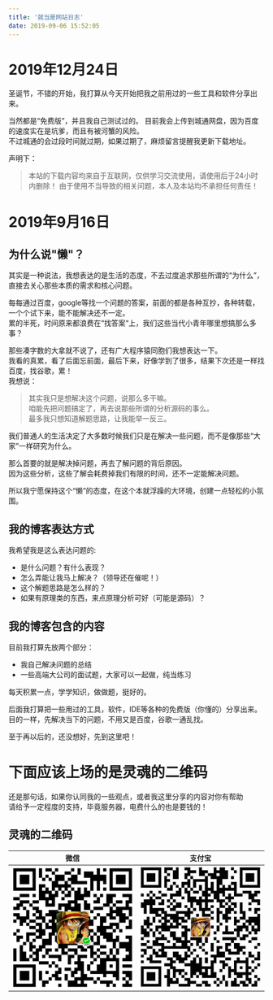 ```yaml
---
title: '就当是网站日志'
date: 2019-09-06 15:52:05
---
```

# 2019年12月24日
圣诞节，不错的开始，我打算从今天开始把我之前用过的一些工具和软件分享出来。

当然都是“免费版”，并且我自己测试过的。
目前我会上传到城通网盘，因为百度的速度实在是坑爹，而且有被河蟹的风险。  
不过城通的会过段时间就过期，如果过期了，麻烦留言提醒我更新下载地址。

声明下：
> 本站的下载内容均来自于互联网，仅供学习交流使用，请使用后于24小时内删除！
> 由于使用不当导致的相关问题，本人及本站均不承担任何责任！


# 2019年9月16日
## 为什么说"懒"？
其实是一种说法，我想表达的是生活的态度，不去过度追求那些所谓的“为什么”，直接去关心那些本质的需求和核心问题。

每每通过百度，google等找一个问题的答案，前面的都是各种互抄，各种转载，一个个试下来，能不能解决还不一定。  
累的半死，时间原来都浪费在“找答案“上，我们这些当代小青年哪里想搞那么多事？    

那些凑字数的大拿就不说了，还有广大程序猿同胞们我想表达一下。  
我看的真累，看了后面忘前面，最后下来，好像学到了很多，结果下次还是一样找百度，找谷歌，累！  
我想说：  
> 其实我只是想解决这个问题，说那么多干嘛。  
> 咱能先把问题搞定了，再去说那些所谓的分析源码的事么。  
> 最多我只想知道解题思路，让我能举一反三。

我们普通人的生活决定了大多数时候我们只是在解决一些问题，而不是像那些“大家”一样研究为什么。

那么首要的就是解决掉问题，再去了解问题的背后原因。  
因为这些分析，这些了解会耗费掉我们有限的时间，还不一定能解决问题。

所以我宁愿保持这个“懒”的态度，在这个本就浮躁的大环境，创建一点轻松的小氛围。

## 我的博客表达方式
我希望我是这么表达问题的:
- 是什么问题？有什么表现？
- 怎么弄能让我马上解决？（领导还在催呢！）
- 这个解题思路是怎么样的？
- 如果有原理类的东西，来点原理分析可好（可能是源码）？

## 我的博客包含的内容
目前我打算先放两个部分：
- 我自己解决问题的总结
- 一些高端大公司的面试题，大家可以一起做，纯当练习  

每天积累一点，学学知识，做做题，挺好的。  


后面我打算把一些用过的工具，软件，IDE等各种的免费版（你懂的）分享出来。  
目的一样，先解决当下的问题，不用又是百度，谷歌一通乱找。

至于再以后的，还没想好，先到这里吧！

# 下面应该上场的是灵魂的二维码
还是那句话，如果你认同我的一些观点，或者我这里分享的内容对你有帮助  
请给予一定程度的支持，毕竟服务器，电费什么的也是要钱的！

## 灵魂的二维码
| 微信 | 支付宝 |
| :--: | :--: |
| ![微信](/uploads/wechat-z.png) | ![支付宝](/uploads/alipay-z.jpg) |
